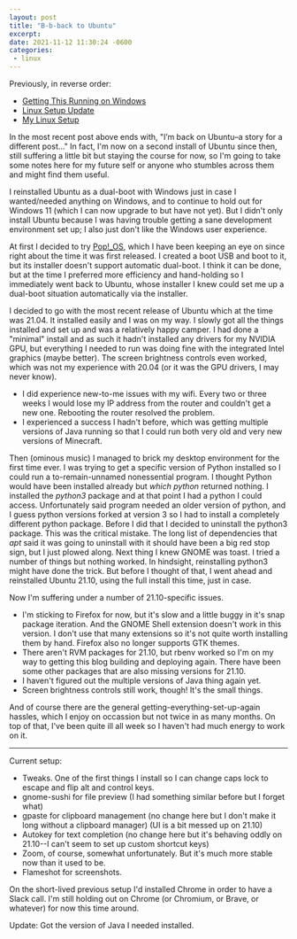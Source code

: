 ```yaml
---
layout: post
title: "B-b-back to Ubuntu"
excerpt: 
date: 2021-11-12 11:30:24 -0600
categories: 
 - linux
---
```


Previously, in reverse order:

- [Getting This Running on Windows](/2021/10/09/getting-this-running-on-windows/)
- [Linux Setup Update](/2020/08/06/linux-setup-update/)
- [My Linux Setup](/2020/07/11/my-linux-setup/)

In the most recent post above ends with, "I’m back on Ubuntu–a story for a different post..." In fact, I'm now on a second install of Ubuntu since then, still suffering a little bit but staying the course for now, so I'm going to take some notes here for my future self or anyone who stumbles across them and might find them useful.

I reinstalled Ubuntu as a dual-boot with Windows just in case I wanted/needed anything on Windows, and to continue to hold out for Windows 11 (which I can now upgrade to but have not yet). But I didn't only install Ubuntu because I was having trouble getting a sane development environment set up; I also just don't like the Windows user experience.

At first I decided to try [Pop!_OS](https://pop.system76.com/), which I have been keeping an eye on since right about the time it was first released. I created a boot USB and boot to it, but its installer doesn't support automatic dual-boot. I think it can be done, but at the time I preferred more efficiency and hand-holding so I immediately went back to Ubuntu, whose installer I knew could set me up a dual-boot situation automatically via the installer.

I decided to go with the most recent release of Ubuntu which at the time was 21.04. It installed easily and I was on my way. I slowly got all the things installed and set up and was a relatively happy camper. I had done a "minimal" install and as such it hadn't installed any drivers for my NVIDIA GPU, but everything I needed to run was doing fine with the integrated Intel graphics (maybe better). The screen brightness controls even worked, which was not my experience with 20.04 (or it was the GPU drivers, I may never know).

- I did experience new-to-me issues with my wifi. Every two or three weeks I would lose my IP address from the router and couldn't get a new one. Rebooting the router resolved the problem.
- I experienced a success I hadn't before, which was getting multiple versions of Java running so that I could run both very old and very new versions of Minecraft.

Then (ominous music) I managed to brick my desktop environment for the first time ever. I was trying to get a specific version of Python installed so I could run a to-remain-unnamed nonessential program. I thought Python would have been installed already but _which python_ returned nothing. I installed the _python3_ package and at that point I had a python I could access. Unfortunately said program needed an older version of python, and I guess python versions forked at version 3 so I had to install a completely different python package. Before I did that I decided to uninstall the python3 package. This was the critical mistake. The long list of dependencies that _apt_ said it was going to uninstall with it should have been a big red stop sign, but I just plowed along. Next thing I knew GNOME was toast. I tried a number of things but nothing worked. In hindsight, reinstalling python3 might have done the trick. But before I thought of that, I went ahead and reinstalled Ubuntu 21.10, using the full install this time, just in case.

Now I'm suffering under a number of 21.10-specific issues.

- I'm sticking to Firefox for now, but it's slow and a little buggy in it's snap package iteration. And the GNOME Shell extension doesn't work in this version. I don't use that many extensions so it's not quite worth installing them by hand. Firefox also no longer supports GTK themes.
- There aren't RVM packages for 21.10, but rbenv worked so I'm on my way to getting this blog building and deploying again. There have been some other packages that are also missing versions for 21.10.
- I haven't figured out the multiple versions of Java thing again yet.
- Screen brightness controls still work, though! It's the small things.

And of course there are the general getting-everything-set-up-again hassles, which I enjoy on occassion but not twice in as many months. On top of that, I've been quite ill all week so I haven't had much energy to work on it.

---

Current setup:

- Tweaks. One of the first things I install so I can change caps lock to escape and flip alt and control keys.
- gnome-sushi for file preview (I had something similar before but I forget what)
- gpaste for clipboard management (no change here but I don't make it long without a clipboard manager) (UI is a bit messed up on 21.10)
- Autokey for text completion (no change here but it's behaving oddly on 21.10--I can't seem to set up custom shortcut keys)
- Zoom, of course, somewhat unfortunately. But it's much more stable now than it used to be.
- Flameshot for screenshots.

On the short-lived previous setup I'd installed Chrome in order to have a Slack call. I'm still holding out on Chrome (or Chromium, or Brave, or whatever) for now this time around.

Update: Got the version of Java I needed installed.
